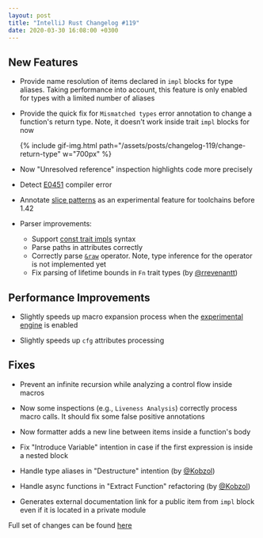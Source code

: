 ```yaml
---
layout: post
title: "IntelliJ Rust Changelog #119"
date: 2020-03-30 16:08:00 +0300
---
```



## New Features

<!-- https://github.com/intellij-rust/intellij-rust/pull/4936 -->
* Provide name resolution of items declared in `impl` blocks for type aliases. Taking performance into account, this feature is only enabled for types with a limited number of aliases

<!-- https://github.com/intellij-rust/intellij-rust/pull/5087 -->
* Provide the quick fix for `Mismatched types` error annotation to change a function's return type. Note, it doesn’t work inside trait `impl` blocks for now

    {% include gif-img.html path="/assets/posts/changelog-119/change-return-type" w="700px" %}

<!-- https://github.com/intellij-rust/intellij-rust/pull/5124 -->
* Now "Unresolved reference" inspection highlights code more precisely

<!-- https://github.com/intellij-rust/intellij-rust/pull/5120 -->
* Detect [E0451](https://doc.rust-lang.org/error-index.html#E0451) compiler error

<!-- https://github.com/intellij-rust/intellij-rust/pull/5114 -->
* Annotate [slice patterns](https://github.com/rust-lang/rfcs/blob/master/text/2359-subslice-pattern-syntax.md) as an experimental feature for toolchains before 1.42

* Parser improvements:
  <!-- https://github.com/intellij-rust/intellij-rust/pull/5115 -->
  * Support [const trait impls](https://github.com/oli-obk/rfcs/blob/const_generic_const_fn_bounds/text/0000-const-generic-const-fn-bounds.md) syntax
  <!-- https://github.com/intellij-rust/intellij-rust/pull/5099 -->
  * Parse paths in attributes correctly
  <!-- https://github.com/intellij-rust/intellij-rust/pull/5081 -->
  * Correctly parse [`&raw`](https://github.com/rust-lang/rfcs/blob/master/text/2582-raw-reference-mir-operator.md) operator. Note, type inference for the operator is not implemented yet
  <!-- https://github.com/intellij-rust/intellij-rust/pull/5009 -->
  * Fix parsing of lifetime bounds in `Fn` trait types (by [@rrevenantt])

## Performance Improvements

<!-- https://github.com/intellij-rust/intellij-rust/pull/5101 -->
* Slightly speeds up macro expansion process when the [experimental engine](https://www.jetbrains.com/help/clion/rust-support.html#language-support) is enabled

<!-- https://github.com/intellij-rust/intellij-rust/pull/5085 -->
* Slightly speeds up `cfg` attributes processing

## Fixes

<!-- https://github.com/intellij-rust/intellij-rust/pull/5084 -->
* Prevent an infinite recursion while analyzing a control flow inside macros

<!-- https://github.com/intellij-rust/intellij-rust/pull/5082 -->
* Now some inspections (e.g., `Liveness Analysis`) correctly process macro calls. It should fix some false positive annotations

<!-- https://github.com/intellij-rust/intellij-rust/pull/5057 -->
* Now formatter adds a new line between items inside a function's body

<!-- https://github.com/intellij-rust/intellij-rust/pull/5053 -->
* Fix "Introduce Variable" intention in case if the first expression is inside a nested block

<!-- https://github.com/intellij-rust/intellij-rust/pull/5020 -->
* Handle type aliases in "Destructure" intention (by [@Kobzol])

<!-- https://github.com/intellij-rust/intellij-rust/pull/5012 -->
* Handle async functions in "Extract Function" refactoring (by [@Kobzol])

<!-- https://github.com/intellij-rust/intellij-rust/pull/5103 -->
* Generates external documentation link for a public item from `impl` block even if it is located in a private module

Full set of changes can be found [here](https://github.com/intellij-rust/intellij-rust/milestone/27?closed=1)

[@Exidex]: https://github.com/Exidex
[@Kobzol]: https://github.com/Kobzol
[@rrevenantt]: https://github.com/rrevenantt
